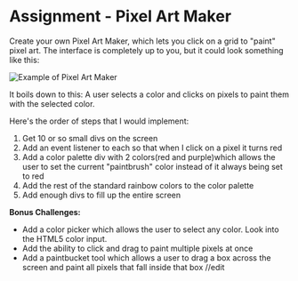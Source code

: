 # Assignment - Pixel Art Maker

Create your own Pixel Art Maker, which lets you click on a grid to "paint" pixel art.  The interface is completely up to you, but it could look something like this:

![Example of Pixel Art Maker](pixel-art-maker.png)

It boils down to this: A user selects a color and clicks on pixels to paint them with the selected color.

Here's the order of steps that I would implement:

1. Get 10 or so small divs on the screen
2. Add an event listener to each so that when I click on a pixel it turns red
3. Add a color palette div with 2 colors(red and purple)which allows the user to set the current "paintbrush" color instead of it always being set to red
4. Add the rest of the standard rainbow colors to the color palette
5. Add enough divs to fill up the entire screen

**Bonus Challenges:**

* Add a color picker which allows the user to select any color. Look into the HTML5 color input.
* Add the ability to click and drag to paint multiple pixels at once
* Add a paintbucket tool which allows a user to drag a box across the screen and paint all pixels that fall inside that box
//edit